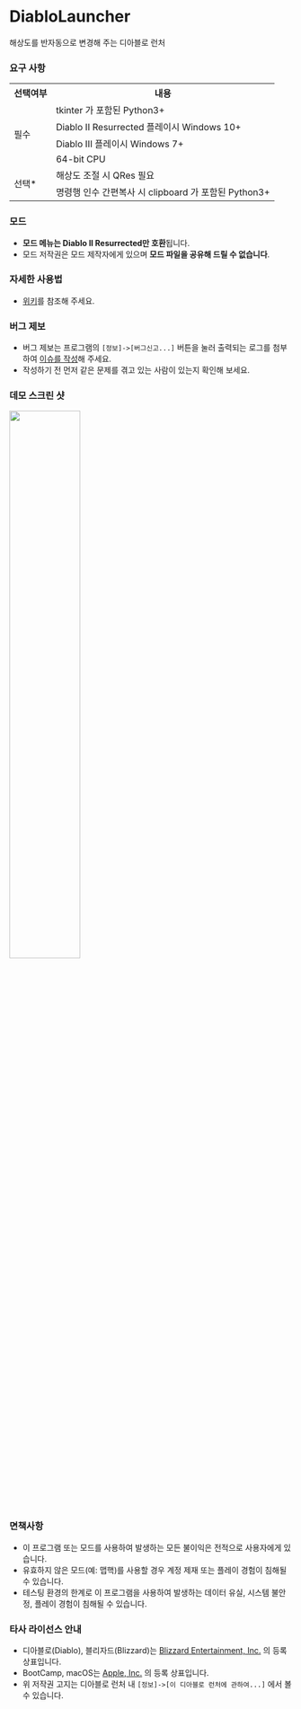 # DiabloLauncher
해상도를 반자동으로 변경해 주는 디아블로 런처

### 요구 사항
<table>
  <tr>
    <th>선택여부</th>
    <th>내용</th>
  </tr>
  <tr>
    <td rowspan="4">필수</td>
    <td>tkinter 가 포함된 Python3+</td>
  </tr>
  <tr>
    <td>Diablo II Resurrected 플레이시 Windows 10+</td>
  </tr>
  <tr>
    <td>Diablo III 플레이시 Windows 7+</td>
  </tr>
  <tr>
    <td>64-bit CPU</td>
  </tr>
  <tr>
    <td rowspan="2">선택*</td>
    <td>해상도 조절 시 QRes 필요</td>
  </tr>
  <tr>
    <td>명령행 인수 간편복사 시 clipboard 가 포함된 Python3+</td>
  </tr>
</table>

### 모드
- **모드 메뉴는 Diablo II Resurrected만 호환**됩니다. 
- 모드 저작권은 모드 제작자에게 있으며 **모드 파일을 공유해 드릴 수 없습니다**.

### 자세한 사용법
- [위키](https://github.com/HyeongminKim/DiabloLauncher/wiki)를 참조해 주세요.

### 버그 제보
- 버그 제보는 프로그램의 `[정보]->[버그신고...]` 버튼을 눌러 출력되는 로그를 첨부하여 [이슈를 작성](https://github.com/HyeongminKim/DiabloLauncher/issues)해 주세요. 
- 작성하기 전 먼저 같은 문제를 겪고 있는 사람이 있는지 확인해 보세요.

### 데모 스크린 샷
<img src="https://user-images.githubusercontent.com/25660580/202408410-c13b8183-7be1-4887-bd07-886779280a3e.png" width="50%" height="50%">

### 면책사항
- 이 프로그램 또는 모드를 사용하여 발생하는 모든 불이익은 전적으로 사용자에게 있습니다. 
- 유효하지 않은 모드(예: 맵핵)를 사용할 경우 계정 제재 또는 플레이 경험이 침해될 수 있습니다. 
- 테스팅 환경의 한계로 이 프로그램을 사용하여 발생하는 데이터 유실, 시스템 불안정, 플레이 경험이 침해될 수 있습니다. 

### 타사 라이선스 안내
- 디아블로(Diablo), 블리자드(Blizzard)는 [Blizzard Entertainment, Inc.](https://www.blizzard.com/en-us/legal/9c9cb70b-d1ed-4e17-998a-16c6df46be7b/copyright-notices) 의 등록 상표입니다. 
- BootCamp, macOS는 [Apple, Inc.](https://www.apple.com/kr/legal/intellectual-property/guidelinesfor3rdparties.html) 의 등록 상표입니다.
- 위 저작권 고지는 디아블로 런처 내 `[정보]->[이 디아블로 런처에 관하여...]` 에서 볼 수 있습니다. 
